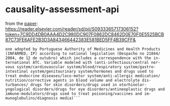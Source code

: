 # causality-assessment-api

from the [paper](https://reader.elsevier.com/reader/sd/pii/S0933365717306152?token=7C9DD4DB0AAA4D2C980DC907F0862DC8462D0E70F0E5525BCB87C73FE6AFE2B3D3A843466442383E581BED5FF4B39CFF&originRegion=eu-west-1&originCreation=20221205142619):
https://reader.elsevier.com/reader/sd/pii/S0933365717306152?token=7C9DD4DB0AAA4D2C980DC907F0862DC8462D0E70F0E5525BCB87C73FE6AFE2B3D3A843466442383E581BED5FF4B39CFF&


```The nomenclature used for drug classification was the
one adopted by Portuguese Authority of Medicines and Health Products
(INFARMED, IP) according to national legislation (Despacho no 21844/
2004, de 12 de outubro) which includes a correspondence with the in-
ternational ATC. Variable modeled with (anti-infectious/central ner-
vous system/cardiovascular system/blood/respiratory system/gastro-
intestinal system/genitourinary system/hormones and drugs used to
treat endocrine diseases/loco-motor system/anti-allergic medication/
nutrition/corrective agents in blood volume and electrolyte dis-
turbances/ drugs for skin disorders/drugs used in otorhinolar-
yngological disorders/drugs for eye disorders/antineoplastic drugs and
immune-modulators/drugs used to treat poisoning/vaccines and im-
munoglobulins/diagnosis media)```